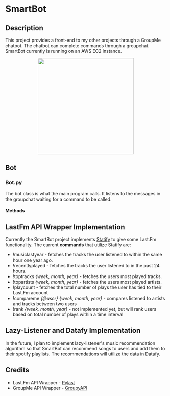 # SmartBot

## Description
This project provides a front-end to my other projects through a GroupMe chatbot. The chatbot can complete commands through a groupchat. SmartBot currently is running on an AWS EC2 instance.

<p align="center">
  <img width="300" src="https://github.com/joshuarreid/SmartBot/blob/master/SmartBot.gif" />
</p>

## Bot 

### Bot.py
The bot class is what the main program calls. It listens to the messages in the groupchat waiting for a command to be called.

#### Methods



## LastFm API Wrapper Implementation
Currently the SmartBot project implements [Statify](https://github.com/joshuarreid/Statify) to give some Last.Fm functionality. The current **commands** that utilize Statify are:
* !musiclastyear - fetches the tracks the user listened to within the same hour one year ago.
* !recentlyplayed - fetches the tracks the user listened to in the past 24 hours.
* !toptracks *{week, month, year}* - fetches the users most played tracks. 
* !topartists *{week, month, year}* - fetches the users most played artists. 
* !playcount - fetches the total number of plays the user has tied to their Last.Fm account
* !compareme *{@user} {week, month, year}* - compares listened to artists and tracks between two users
* !rank *{week, month, year}* - not implemented yet, but will rank users based on total number of plays within a time interval

## Lazy-Listener and Datafy Implementation
In the future, I plan to implement lazy-listener's music recommendation algorithm so that SmartBot can recommend songs to users and add them to their spotify playlists. The recommendations will utilize the data in Datafy.

## Credits

* Last.Fm API Wrapper - [Pylast](https://github.com/pylast/pylast)
* GroupMe API Wrapper - [GroupyAPI](https://pypi.org/project/GroupyAPI/)






